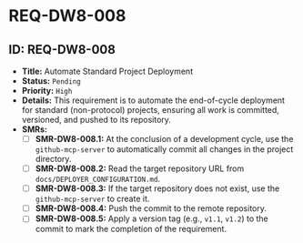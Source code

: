 # REQ-DW8-008

## ID: REQ-DW8-008

- **Title:** Automate Standard Project Deployment
- **Status:** `Pending`
- **Priority:** `High`
- **Details:** This requirement is to automate the end-of-cycle deployment for standard (non-protocol) projects, ensuring all work is committed, versioned, and pushed to its repository.
- **SMRs:**
  - [ ] **SMR-DW8-008.1:** At the conclusion of a development cycle, use the `github-mcp-server` to automatically commit all changes in the project directory.
  - [ ] **SMR-DW8-008.2:** Read the target repository URL from `docs/DEPLOYER_CONFIGURATION.md`.
  - [ ] **SMR-DW8-008.3:** If the target repository does not exist, use the `github-mcp-server` to create it.
  - [ ] **SMR-DW8-008.4:** Push the commit to the remote repository.
  - [ ] **SMR-DW8-008.5:** Apply a version tag (e.g., `v1.1`, `v1.2`) to the commit to mark the completion of the requirement.
